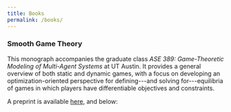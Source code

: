 ```yaml
---
title: Books
permalink: /books/
---
```


### Smooth Game Theory

This monograph accompanies the graduate class _ASE 389: Game-Theoretic Modeling of Multi-Agent Systems_ at UT Austin. It provides a general overview of both static and dynamic games, with a focus on developing an optimization-oriented perspective for defining---and solving for---equilibria of games in which players have differentiable objectives and constraints.

A preprint is available [here](/documents/smooth-game-theory.pdf), and below:
<object data="{{ site.url }}{{ site.baseurl }}/documents/smooth_game_theory.pdf" width="1000" height="1000" type="application/pdf"></object>
